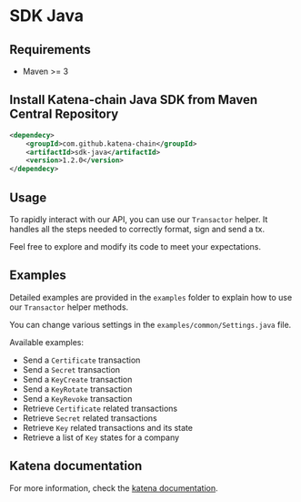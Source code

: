 # SDK Java

## Requirements

- Maven >= 3

## Install Katena-chain Java SDK from Maven Central Repository

```xml
<dependecy>
    <groupId>com.github.katena-chain</groupId>
    <artifactId>sdk-java</artifactId>
    <version>1.2.0</version>
</dependecy>
```

## Usage

To rapidly interact with our API, you can use our `Transactor` helper. It handles all the steps needed to correctly
format, sign and send a tx.

Feel free to explore and modify its code to meet your expectations.

## Examples

Detailed examples are provided in the `examples` folder to explain how to use our `Transactor` helper methods.

You can change various settings in the `examples/common/Settings.java` file.

Available examples:
* Send a `Certificate` transaction
* Send a `Secret` transaction
* Send a `KeyCreate` transaction
* Send a `KeyRotate` transaction
* Send a `KeyRevoke` transaction
* Retrieve `Certificate` related transactions
* Retrieve `Secret` related transactions
* Retrieve `Key` related transactions and its state
* Retrieve a list of `Key` states for a company

## Katena documentation

For more information, check the [katena documentation](https://doc.katena.transchain.io).